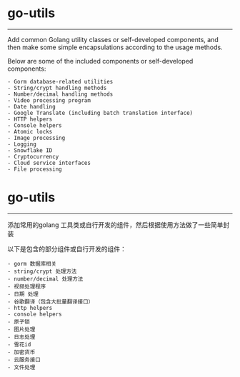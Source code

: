 # go-utils

---

Add common Golang utility classes or self-developed components, and then make some simple encapsulations according to the usage methods.

Below are some of the included components or self-developed components:

```
- Gorm database-related utilities
- String/crypt handling methods
- Number/decimal handling methods
- Video processing program
- Date handling
- Google Translate (including batch translation interface)
- HTTP helpers
- Console helpers
- Atomic locks
- Image processing
- Logging
- Snowflake ID
- Cryptocurrency
- Cloud service interfaces
- File processing
```



# go-utils

---

添加常用的golang 工具类或自行开发的组件，然后根据使用方法做了一些简单封装

以下是包含的部分组件或自行开发的组件：

```
- gorm 数据库相关
- string/crypt 处理方法
- number/decimal 处理方法
- 视频处理程序
- 日期 处理
- 谷歌翻译（包含大批量翻译接口）
- http helpers
- console helpers
- 原子锁
- 图片处理
- 日志处理
- 雪花id
- 加密货币
- 云服务接口
- 文件处理
```